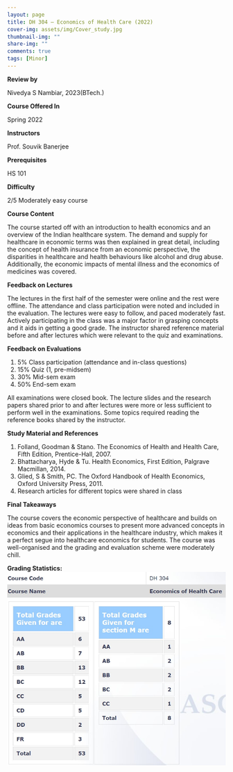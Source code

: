 ```yaml
---
layout: page
title: DH 304 – Economics of Health Care (2022)
cover-img: assets/img/Cover_study.jpg
thumbnail-img: ""
share-img: ""
comments: true
tags: [Minor]
---
```


**Review by**

Nivedya S Nambiar, 2023(BTech.)

**Course Offered In**

Spring 2022

**Instructors**

Prof. Souvik Banerjee

**Prerequisites**

HS 101

**Difficulty**

2/5 Moderately easy course

**Course Content**

The course started off with an introduction to health economics and an overview of the Indian healthcare system. The demand and supply for healthcare in economic terms was then explained in great detail, including the concept of health insurance from an economic perspective, the disparities in healthcare and health behaviours like alcohol and drug abuse. Additionally, the economic impacts of mental illness and the economics of medicines was covered.
 
**Feedback on Lectures**

The lectures in the first half of the semester were online and the rest were offline. The attendance and class participation were noted and included in the evaluation. The lectures were easy to follow, and paced moderately fast. Actively participating in the class was a major factor in grasping concepts and it aids in getting a good grade. The instructor shared reference material before and after lectures which were relevant to the quiz and examinations.

**Feedback on Evaluations**

1. 5% Class participation (attendance and in-class questions)
2. 15% Quiz (1, pre-midsem)
3. 30% Mid-sem exam
4. 50% End-sem exam

All examinations were closed book. The lecture slides and the research papers shared prior to and after lectures were more or less sufficient to perform well in the examinations. Some topics required reading the reference books shared by the instructor.

**Study Material and References**

1. Folland, Goodman & Stano. The Economics of Health and Health Care, Fifth Edition, Prentice-Hall, 2007.
2. Bhattacharya, Hyde & Tu. Health Economics, First Edition, Palgrave Macmillan, 2014.
3. Glied, S & Smith, PC. The Oxford Handbook of Health Economics, Oxford University Press, 2011. 
4. Research articles for different topics were shared in class

**Final Takeaways**

The course covers the economic perspective of healthcare and builds on ideas from basic economics courses to present more advanced concepts in economics and their applications in the healthcare industry, which makes it a perfect segue into healthcare economics for students. The course was well-organised and the grading and evaluation scheme were moderately chill.

**Grading Statistics:**
![Grades](dh304_grading2022.jpg)
